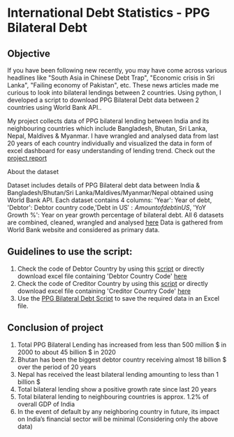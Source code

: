 # International Debt Statistics - PPG Bilateral Debt

## Objective

If you have been following new recently, you may have come across various headlines like "South Asia in Chinese Debt Trap", "Economic crisis in Sri Lanka", "Failing economy of Pakistan", etc. These news articles made me curious to look into bilateral lendings between 2 countries. Using python, I developed a script to download PPG Bilateral Debt data between 2 countries using World Bank API..

My project collects data of PPG bilateral lending between India and its neighbouring countries which include Bangladesh, Bhutan, Sri Lanka, Nepal, Maldives & Myanmar. I have wrangled and analysed data from last 20 years of each country individually and visualized the data in form of excel dashboard for easy understanding of lending trend. Check out the [project report](https://github.com/umarshaikh2000/Statistics-on-International-Debt--PPG-Bilateral-Debt/blob/main/Report.pdf)

About the dataset

Dataset includes details of PPG Bilateral debt data between India & Bangladesh/Bhutan/Sri Lanka/Maldives/Myanmar/Nepal obtained using World Bank API. Each dataset contains 4 columns: 'Year': Year of debt, 'Debtor': Debtor country code,'Debt in US$': Amount of debt in US$, 'YoY Growth %': Year on year growth percentage of bilateral debt.
All 6 datasets are combined, cleaned, wrangled and analysed [here](https://github.com/umarshaikh2000/Statistics-on-International-Debt--PPG-Bilateral-Debt/blob/main/Bilateral%20Debt%20Analysis.xlsx)
Data is gathered from World Bank website and considered as primary data.

## Guidelines to use the script:

1) Check the code of Debtor Country by using this [script](https://github.com/umarshaikh2000/Statistics-on-International-Debt--PPG-Bilateral-Debt/blob/main/Python%20Scripts/Debtor%20Country%20Code%20Script.py) or directly download excel file containing 'Debtor Country Code' [here](https://github.com/umarshaikh2000/Statistics-on-International-Debt--PPG-Bilateral-Debt/blob/main/Country%20Code%20Data/Debtor%20Country%20Code.xlsx)
2) Check the code of Creditor Country by using this [script](https://github.com/umarshaikh2000/Statistics-on-International-Debt--PPG-Bilateral-Debt/blob/main/Python%20Scripts/Creditor%20Country%20Code%20Script.py) or directly download excel file containing 'Creditor Country Code' [here](https://github.com/umarshaikh2000/Statistics-on-International-Debt--PPG-Bilateral-Debt/blob/main/Country%20Code%20Data/Creditor%20Country%20Code.xlsx)
3) Use the [PPG Bilateral Debt Script](https://github.com/umarshaikh2000/Statistics-on-International-Debt--PPG-Bilateral-Debt/blob/main/Python%20Scripts/PPG%20Bilateral%20Debt%20Script.ipynb) to save the required data in an Excel file.

## Conclusion of project

1) Total PPG Bilateral Lending has increased from less than 500 million $ in 2000 to about 45 billion $ in 2020
2) Bhutan has been the biggest debtor country receiving almost 18 billion $ over the period of 20 years
3) Nepal has received the least bilateral lending amounting to less than 1 billion $
4) Total bilateral lending show a positive growth rate since last 20 years
5) Total bilateral lending to neighbouring countries is approx. 1.2% of overall GDP of India
6) In the event of default by any neighboring country in future, its impact on India’s financial sector will be minimal (Considering only the above data)
